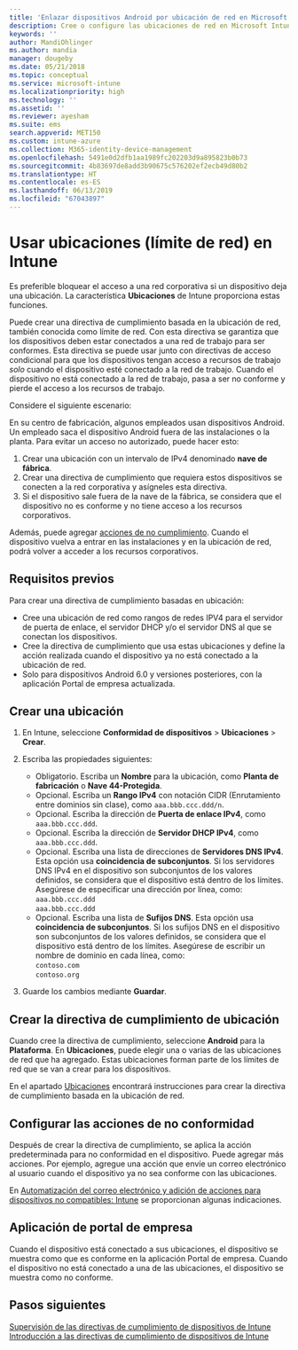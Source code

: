```yaml
---
title: 'Enlazar dispositivos Android por ubicación de red en Microsoft Intune: Azure | Microsoft Docs'
description: Cree o configure las ubicaciones de red en Microsoft Intune para dispositivos Android. Puede marcar dispositivos como no conformes en función de la ubicación de red del dispositivo. Si el dispositivo está fuera de la ubicación de red, puede bloquear el acceso a los recursos de la empresa.
keywords: ''
author: MandiOhlinger
ms.author: mandia
manager: dougeby
ms.date: 05/21/2018
ms.topic: conceptual
ms.service: microsoft-intune
ms.localizationpriority: high
ms.technology: ''
ms.assetid: ''
ms.reviewer: ayesham
ms.suite: ems
search.appverid: MET150
ms.custom: intune-azure
ms.collection: M365-identity-device-management
ms.openlocfilehash: 5491e0d2dfb1aa1989fc202203d9a895823b0b73
ms.sourcegitcommit: 4b83697de8add3b90675c576202ef2ecb49d80b2
ms.translationtype: HT
ms.contentlocale: es-ES
ms.lasthandoff: 06/13/2019
ms.locfileid: "67043897"
---
```

# <a name="use-locations-network-fence-in-intune"></a>Usar ubicaciones (límite de red) en Intune

Es preferible bloquear el acceso a una red corporativa si un dispositivo deja una ubicación. La característica **Ubicaciones** de Intune proporciona estas funciones. 

Puede crear una directiva de cumplimiento basada en la ubicación de red, también conocida como límite de red. Con esta directiva se garantiza que los dispositivos deben estar conectados a una red de trabajo para ser conformes. Esta directiva se puede usar junto con directivas de acceso condicional para que los dispositivos tengan acceso a recursos de trabajo *solo* cuando el dispositivo esté conectado a la red de trabajo. Cuando el dispositivo no está conectado a la red de trabajo, pasa a ser no conforme y pierde el acceso a los recursos de trabajo.

Considere el siguiente escenario:

En su centro de fabricación, algunos empleados usan dispositivos Android. Un empleado saca el dispositivo Android fuera de las instalaciones o la planta. Para evitar un acceso no autorizado, puede hacer esto:

1. Crear una ubicación con un intervalo de IPv4 denominado **nave de fábrica**.
2. Crear una directiva de cumplimiento que requiera estos dispositivos se conecten a la red corporativa y asígneles esta directiva.
3. Si el dispositivo sale fuera de la nave de la fábrica, se considera que el dispositivo no es conforme y no tiene acceso a los recursos corporativos.

Además, puede agregar [acciones de no cumplimiento](#configure-the-actions-for-noncompliance). Cuando el dispositivo vuelva a entrar en las instalaciones y en la ubicación de red, podrá volver a acceder a los recursos corporativos.

## <a name="prerequisites"></a>Requisitos previos

Para crear una directiva de cumplimiento basadas en ubicación:

- Cree una ubicación de red como rangos de redes IPV4 para el servidor de puerta de enlace, el servidor DHCP y/o el servidor DNS al que se conectan los dispositivos.
- Cree la directiva de cumplimiento que usa estas ubicaciones y define la acción realizada cuando el dispositivo ya no está conectado a la ubicación de red.
- Solo para dispositivos Android 6.0 y versiones posteriores, con la aplicación Portal de empresa actualizada.

## <a name="create-a-location"></a>Crear una ubicación

1. En Intune, seleccione **Conformidad de dispositivos** > **Ubicaciones** > **Crear**.

2. Escriba las propiedades siguientes:  

   - Obligatorio. Escriba un **Nombre** para la ubicación, como **Planta de fabricación** o **Nave 44-Protegida**.
   - Opcional. Escriba un **Rango IPv4** con notación CIDR (Enrutamiento entre dominios sin clase), como `aaa.bbb.ccc.ddd/n`.
   - Opcional. Escriba la dirección de **Puerta de enlace IPv4**, como `aaa.bbb.ccc.ddd`.
   - Opcional. Escriba la dirección de **Servidor DHCP IPv4**, como `aaa.bbb.ccc.ddd`.
   - Opcional. Escriba una lista de direcciones de **Servidores DNS IPv4**. Esta opción usa **coincidencia de subconjuntos**. Si los servidores DNS IPv4 en el dispositivo son subconjuntos de los valores definidos, se considera que el dispositivo está dentro de los límites. Asegúrese de especificar una dirección por línea, como:  
     `aaa.bbb.ccc.ddd`  
     `aaa.bbb.ccc.ddd`
   - Opcional. Escriba una lista de **Sufijos DNS**. Esta opción usa **coincidencia de subconjuntos**. Si los sufijos DNS en el dispositivo son subconjuntos de los valores definidos, se considera que el dispositivo está dentro de los límites. Asegúrese de escribir un nombre de dominio en cada línea, como:  
     `contoso.com`  
     `contoso.org`

3. Guarde los cambios mediante **Guardar**.

## <a name="create-the-location-compliance-policy"></a>Crear la directiva de cumplimiento de ubicación

Cuando cree la directiva de cumplimiento, seleccione **Android** para la **Plataforma**. En **Ubicaciones**, puede elegir una o varias de las ubicaciones de red que ha agregado. Estas ubicaciones forman parte de los límites de red que se van a crear para los dispositivos.

En el apartado [Ubicaciones](compliance-policy-create-android.md#locations) encontrará instrucciones para crear la directiva de cumplimiento basada en la ubicación de red.

## <a name="configure-the-actions-for-noncompliance"></a>Configurar las acciones de no conformidad

Después de crear la directiva de cumplimiento, se aplica la acción predeterminada para no conformidad en el dispositivo. Puede agregar más acciones. Por ejemplo, agregue una acción que envíe un correo electrónico al usuario cuando el dispositivo ya no sea conforme con las ubicaciones.

En [Automatización del correo electrónico y adición de acciones para dispositivos no compatibles: Intune](actions-for-noncompliance.md) se proporcionan algunas indicaciones.

## <a name="company-portal-app"></a>Aplicación de portal de empresa

Cuando el dispositivo está conectado a sus ubicaciones, el dispositivo se muestra como que es conforme en la aplicación Portal de empresa. Cuando el dispositivo no está conectado a una de las ubicaciones, el dispositivo se muestra como no conforme.

## <a name="next-steps"></a>Pasos siguientes
[Supervisión de las directivas de cumplimiento de dispositivos de Intune](compliance-policy-monitor.md)  
[Introducción a las directivas de cumplimiento de dispositivos de Intune](device-compliance-get-started.md)
